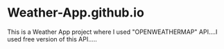 # Weather-App.github.io
This is a Weather App project where I used "OPENWEATHERMAP" API....I used free version of this API.....
